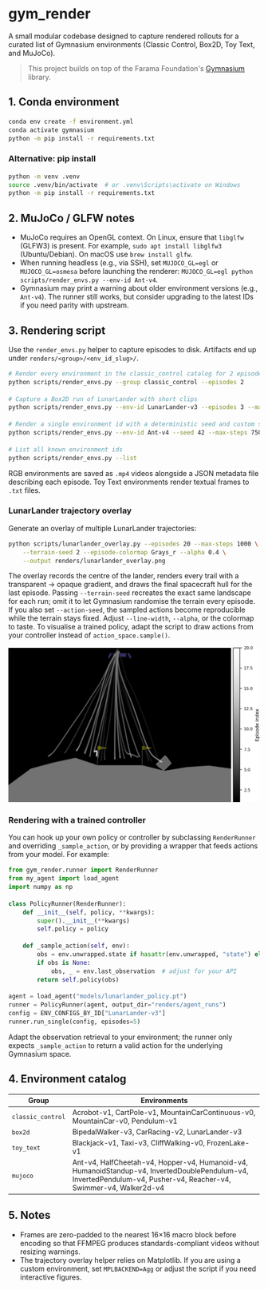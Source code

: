 # gym_render

A small modular codebase designed to capture rendered rollouts for a curated list of Gymnasium environments
(Classic Control, Box2D, Toy Text, and MuJoCo).

> This project builds on top of the Farama Foundation's [Gymnasium](https://github.com/Farama-Foundation/Gymnasium) library.

## 1. Conda environment

```bash
conda env create -f environment.yml
conda activate gymnasium
python -m pip install -r requirements.txt
```

### Alternative: pip install

```bash
python -m venv .venv
source .venv/bin/activate  # or .venv\Scripts\activate on Windows
python -m pip install -r requirements.txt
```

## 2. MuJoCo / GLFW notes

- MuJoCo requires an OpenGL context. On Linux, ensure that `libglfw` (GLFW3) is present. For
  example, `sudo apt install libglfw3` (Ubuntu/Debian). On macOS use `brew install glfw`.
- When running headless (e.g., via SSH), set `MUJOCO_GL=egl` or `MUJOCO_GL=osmesa` before
  launching the renderer: `MUJOCO_GL=egl python scripts/render_envs.py --env-id Ant-v4`.
- Gymnasium may print a warning about older environment versions (e.g., `Ant-v4`). The runner
  still works, but consider upgrading to the latest IDs if you need parity with upstream.

## 3. Rendering script

Use the `render_envs.py` helper to capture episodes to disk. Artifacts end up under
`renders/<group>/<env_id_slug>/`.

```bash
# Render every environment in the classic_control catalog for 2 episodes each
python scripts/render_envs.py --group classic_control --episodes 2

# Capture a Box2D run of LunarLander with short clips
python scripts/render_envs.py --env-id LunarLander-v3 --episodes 3 --max-steps 300

# Render a single environment id with a deterministic seed and custom step cap
python scripts/render_envs.py --env-id Ant-v4 --seed 42 --max-steps 750

# List all known environment ids
python scripts/render_envs.py --list
```

RGB environments are saved as `.mp4` videos alongside a JSON metadata file describing each
episode. Toy Text environments render textual frames to `.txt` files.

### LunarLander trajectory overlay

Generate an overlay of multiple LunarLander trajectories:

```bash
python scripts/lunarlander_overlay.py --episodes 20 --max-steps 1000 \
    --terrain-seed 2 --episode-colormap Grays_r --alpha 0.4 \
    --output renders/lunarlander_overlay.png
```

The overlay records the centre of the lander, renders every trail with a
transparent → opaque gradient, and draws the final spacecraft hull for the last episode.
Passing `--terrain-seed` recreates the exact same landscape for each run; omit it to let
Gymnasium randomise the terrain every episode. If you also set `--action-seed`, the sampled
actions become reproducible while the terrain stays fixed. Adjust `--line-width`,
`--alpha`, or the colormap to taste. To visualise a trained policy, adapt the script to
draw actions from your controller instead of `action_space.sample()`.

<p align="center">
  <img src="renders/lunarlander_overlay.png" alt="Sample overlay">
</p>

### Rendering with a trained controller

You can hook up your own policy or controller by subclassing `RenderRunner` and overriding
`_sample_action`, or by providing a wrapper that feeds actions from your model. For example:

```python
from gym_render.runner import RenderRunner
from my_agent import load_agent
import numpy as np

class PolicyRunner(RenderRunner):
    def __init__(self, policy, **kwargs):
        super().__init__(**kwargs)
        self.policy = policy

    def _sample_action(self, env):
        obs = env.unwrapped.state if hasattr(env.unwrapped, "state") else None
        if obs is None:
            obs, _ = env.last_observation  # adjust for your API
        return self.policy(obs)

agent = load_agent("models/lunarlander_policy.pt")
runner = PolicyRunner(agent, output_dir="renders/agent_runs")
config = ENV_CONFIGS_BY_ID["LunarLander-v3"]
runner.run_single(config, episodes=5)
```

Adapt the observation retrieval to your environment; the runner only expects `_sample_action`
to return a valid action for the underlying Gymnasium space.

## 4. Environment catalog

| Group            | Environments                                                                 |
| ---------------- | ----------------------------------------------------------------------------- |
| `classic_control`| Acrobot-v1, CartPole-v1, MountainCarContinuous-v0, MountainCar-v0, Pendulum-v1 |
| `box2d`          | BipedalWalker-v3, CarRacing-v2, LunarLander-v3                                |
| `toy_text`       | Blackjack-v1, Taxi-v3, CliffWalking-v0, FrozenLake-v1                         |
| `mujoco`         | Ant-v4, HalfCheetah-v4, Hopper-v4, Humanoid-v4, HumanoidStandup-v4, InvertedDoublePendulum-v4, InvertedPendulum-v4, Pusher-v4, Reacher-v4, Swimmer-v4, Walker2d-v4 |

## 5. Notes

- Frames are zero-padded to the nearest 16×16 macro block before encoding so that FFMPEG
  produces standards-compliant videos without resizing warnings.
- The trajectory overlay helper relies on Matplotlib. If you are using a custom environment,
  set `MPLBACKEND=Agg` or adjust the script if you need interactive figures.
